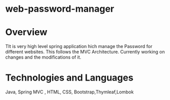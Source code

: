 # web-password-manager
# Overview
TIt is very high level spring application hich manage the Password for different websites. This follows the MVC Architecture. 
Currently working on changes and the modifications of it.

# Technologies and Languages
Java, Spring MVC , HTML, CSS, Bootstrap,Thymleaf,Lombok

